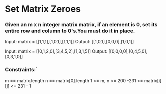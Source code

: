# Set Matrix Zeroes

### Given an m x n integer matrix matrix, if an element is 0, set its entire row and column to 0's.You must do it in place.

Input: matrix = [[1,1,1],[1,0,1],[1,1,1]]
Output: [[1,0,1],[0,0,0],[1,0,1]]

Input: matrix = [[0,1,2,0],[3,4,5,2],[1,3,1,5]]
Output: [[0,0,0,0],[0,4,5,0],[0,3,1,0]]

### Constraints:`

m == matrix.length
n == matrix[0].length
1 <= m, n <= 200
-231 <= matrix[i][j] <= 231 - 1
